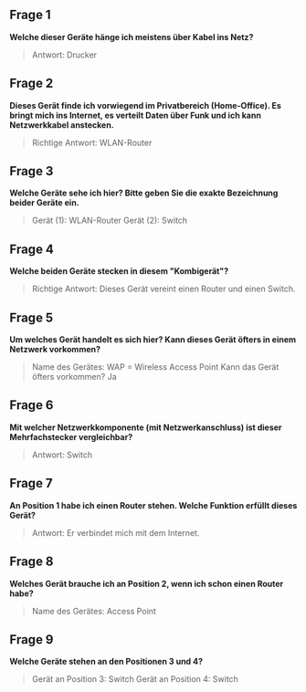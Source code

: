 ## Frage 1

**Welche dieser Geräte hänge ich meistens über Kabel ins Netz?**

> Antwort: Drucker

## Frage 2

**Dieses Gerät finde ich vorwiegend im Privatbereich (Home-Office). Es bringt mich ins Internet, es verteilt Daten über Funk und ich kann Netzwerkkabel anstecken.**

> Richtige Antwort: WLAN-Router

## Frage 3

**Welche Geräte sehe ich hier? Bitte geben Sie die exakte Bezeichnung beider Geräte ein.**

> Gerät (1): WLAN-Router Gerät (2): Switch

## Frage 4

**Welche beiden Geräte stecken in diesem "Kombigerät"?**

> Richtige Antwort: Dieses Gerät vereint einen Router und einen Switch.

## Frage 5

**Um welches Gerät handelt es sich hier? Kann dieses Gerät öfters in einem Netzwerk vorkommen?**

> Name des Gerätes: WAP = Wireless Access Point Kann das Gerät öfters vorkommen? Ja

## Frage 6

**Mit welcher Netzwerkkomponente (mit Netzwerkanschluss) ist dieser Mehrfachstecker vergleichbar?**

> Antwort: Switch

## Frage 7

**An Position 1 habe ich einen Router stehen. Welche Funktion erfüllt dieses Gerät?**

> Antwort: Er verbindet mich mit dem Internet.

## Frage 8

**Welches Gerät brauche ich an Position 2, wenn ich schon einen Router habe?**

> Name des Gerätes: Access Point

## Frage 9

**Welche Geräte stehen an den Positionen 3 und 4?**

> Gerät an Position 3: Switch Gerät an Position 4: Switch
